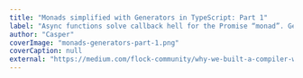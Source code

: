 ```yaml
---
title: "Monads simplified with Generators in TypeScript: Part 1"
label: "Async functions solve callback hell for the Promise “monad”. Generators solve this for any Monad in TypeScript."
author: "Casper"
coverImage: "monads-generators-part-1.png"
coverCaption: null
external: "https://medium.com/flock-community/why-we-built-a-compiler-we-wont-use-9bb927896061"
---
```

